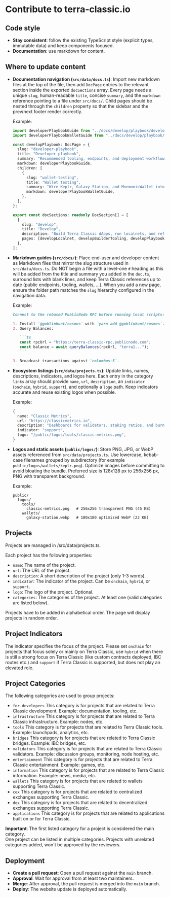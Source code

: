 # Contribute to terra-classic.io

## Code style

- **Stay consistent**: follow the existing TypeScript style (explicit types, immutable data) and keep components focused.
- **Documentation**: use markdown for content.

## Where to update content

- **Documentation navigation (`src/data/docs.ts`)**: Import new markdown files at the top of the file, then add `DocPage` entries to the relevant section inside the exported `docSections` array. Every page needs a unique `slug`, human-readable `title`, concise `summary`, and the `markdown` reference pointing to a file under `src/docs/`. Child pages should be nested through the `children` property so that the sidebar and the prev/next footer render correctly.

  Example:

  ```ts
  import developerPlaybookGuide from "../docs/develop/playbook/developer-playbook.md";
  import developerPlaybookWalletGuide from "../docs/develop/playbook/wallet-testing.md";

  const developPlaybook: DocPage = {
    slug: "developer-playbook",
    title: "Developer playbook",
    summary: "Recommended tooling, endpoints, and deployment workflows for Terra Classic dApps.",
    markdown: developerPlaybookGuide,
    children: [
      {
        slug: "wallet-testing",
        title: "Wallet testing",
        summary: "Wire Keplr, Galaxy Station, and MnemonicWallet into your QA matrix.",
        markdown: developerPlaybookWalletGuide,
      },
    ],
  };

  export const docSections: readonly DocSection[] = [
    {
      slug: "develop",
      title: "Develop",
      description: "Build Terra Classic dApps, run localnets, and reference Terra Core modules.",
      pages: [developLocalnet, developBuilderTooling, developPlaybook],
    },
  ];
  ```

- **Markdown guides (`src/docs/`)**: Place end-user and developer content as Markdown files that mirror the slug structure used in `src/data/docs.ts`. Do NOT begin a file with a level-one `#` heading as this will be added from the title and summary you added in the `doc.ts`, surround lists with blank lines, and keep Terra Classic references up to date (public endpoints, tooling, wallets, …). When you add a new page, ensure the folder path matches the `slug` hierarchy configured in the navigation data.

  Example:

  ````markdown
  Connect to the rebased PublicNode RPC before running local scripts:

  1. Install `@goblinhunt/cosmes` with `yarn add @goblinhunt/cosmes`.
  2. Query Balances:

     ```ts
     const rpcUrl = "https://terra-classic-rpc.publicnode.com";
     const balance = await queryBalances(rpcUrl, "terra1...");
     ```

  3. Broadcast transactions against `columbus-5`.
  ````

- **Ecosystem listings (`src/data/projects.ts`)**: Update links, names, descriptions, indicators, and logos here. Each entry in the category `links` array should provide `name`, `url`, `description`, an `indicator` (`onchain`, `hybrid`, `support`), and optionally a `logo` path. Keep indicators accurate and reuse existing logos when possible.

  Example:

  ```ts
  {
    name: "Classic Metrics",
    url: "https://classicmetrics.io",
    description: "Dashboards for validators, staking ratios, and burn analytics.",
    indicator: "support",
    logo: "/public/logos/tools/classic-metrics.png",
  }
  ```

- **Logos and static assets (`public/logos/`)**: Store PNG, JPG, or WebP assets referenced from `src/data/projects.ts`. Use lowercase, kebab-case filenames grouped by subdirectory (for example `public/logos/wallets/keplr.png`). Optimize images before committing to avoid bloating the bundle. Preferred size is 128x128 px to 256x256 px, PNG with transparent background.

  Example:

  ```text
  public/
    logos/
      tools/
        classic-metrics.png   # 256x256 transparent PNG (45 KB)
      wallets/
        galaxy-station.webp   # 180x180 optimized WebP (22 KB)
  ```

## Projects

Projects are managed in /src/data/projects.ts.

Each project has the following properties:

- `name`: The name of the project.
- `url`: The URL of the project.
- `description`: A short description of the project (only 1-3 words).
- `indicator`: The indicator of the project. Can be `onchain`, `hybrid`, or `support`.
- `logo`: The logo of the project. Optional.
- `categories`: The categories of the project. At least one (valid categories are listed below).

Projects have to be added in alphabetical order. The page will display projects in random order.

## Project Indicators

The indicator specifies the focus of the project. Please set `onchain` for projects that focus solely or mainly on Terra Classic, use `hybrid` when there is still a strong focus on Terra Classic (like custom contracts deployed, IBC routes etc.) and `support` if Terra Classic is supported, but does not play an elevated role.

## Project Categories

The following categories are used to group projects:

- `for-developers`
  This category is for projects that are related to Terra Classic development. Example: documentation, tooling, etc.
- `infrastructure`
  This category is for projects that are related to Terra Classic infrastructure. Example: nodes, etc.
- `tools`
  This category is for projects that are related to Terra Classic tools. Example: launchpads, analytics, etc.
- `bridges`
  This category is for projects that are related to Terra Classic bridges. Example: IBC bridges, etc.
- `validators`
  This category is for projects that are related to Terra Classic validators. Example: discussion groups, monitoring, node hosting, etc.
- `entertainment`
  This category is for projects that are related to Terra Classic entertainment. Example: games, etc.
- `information`
  This category is for projects that are related to Terra Classic information. Example: news, media, etc.
- `wallets`
  This category is for projects that are related to wallets supporting Terra Classic.
- `cex`
  This category is for projects that are related to centralized exchanges supporting Terra Classic.
- `dex`
  This category is for projects that are related to decentralized exchanges supporting Terra Classic.
- `applications`
  This category is for projects that are related to applications built on or for Terra Classic.

**Important**: The first listed category for a project is considered the main category.  
One project can be listed in multiple categories. Projects with unrelated categories added, won't be approved by the reviewers.

## Deployment

- **Create a pull request**: Open a pull request against the `main` branch.
- **Approval**: Wait for approval from at least two maintainers.
- **Merge**: After approval, the pull request is merged into the `main` branch.
- **Deploy**: The website update is deployed automatically.
